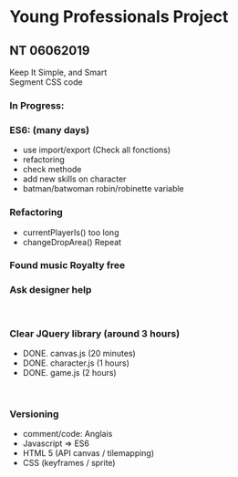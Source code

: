 # Young Professionals Project
## NT 06062019

 Keep It Simple, and Smart <br/>
 Segment CSS code <br/>

### In Progress: 

### ES6: (many days)
- use import/export (Check all fonctions)
- refactoring
- check methode
- add new skills on character
- batman/batwoman robin/robinette variable

### Refactoring
- currentPlayerIs() too long
- changeDropArea() Repeat

### Found music Royalty free

### Ask designer help
<br/>

### Clear JQuery library (around 3 hours)
- DONE. canvas.js (20 minutes) 
- DONE. character.js (1 hours) 
- DONE. game.js (2 hours) 
<br/>

### Versioning 
- comment/code: Anglais
- Javascript => ES6
- HTML 5 (API canvas / tilemapping)
- CSS (keyframes / sprite)


